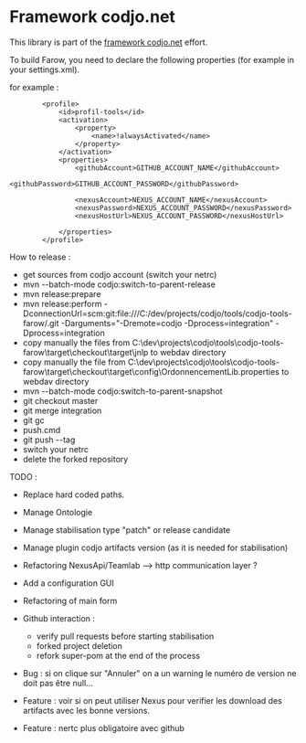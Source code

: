 Framework codjo.net
===================

This library is part of the [framework codjo.net](http://codjo.net) effort.


To build Farow, you need to declare the following properties (for example in your settings.xml).

for example :
```
        <profile>
            <id>profil-tools</id>
            <activation>
                <property>
                    <name>!alwaysActivated</name>
                </property>
            </activation>
            <properties>
                <githubAccount>GITHUB_ACCOUNT_NAME</githubAccount>
                <githubPassword>GITHUB_ACCOUNT_PASSWORD</githubPassword>

                <nexusAccount>NEXUS_ACCOUNT_NAME</nexusAccount>
                <nexusPassword>NEXUS_ACCOUNT_PASSWORD</nexusPassword>
                <nexusHostUrl>NEXUS_ACCOUNT_PASSWORD</nexusHostUrl>

            </properties>
        </profile>
```

How to release :
* get sources from codjo account (switch your netrc)
* mvn --batch-mode codjo:switch-to-parent-release
* mvn release:prepare
* mvn release:perform -DconnectionUrl=scm:git:file:///C:/dev/projects/codjo/tools/codjo-tools-farow/.git -Darguments="-Dremote=codjo -Dprocess=integration" -Dprocess=integration
* copy manually the files from C:\dev\projects\codjo\tools\codjo-tools-farow\target\checkout\target\jnlp to webdav directory
* copy manually the file from C:\dev\projects\codjo\tools\codjo-tools-farow\target\checkout\target\config\OrdonnencementLib.properties to webdav directory
* mvn --batch-mode codjo:switch-to-parent-snapshot
* git checkout master
* git merge integration
* git gc
* push.cmd
* git push --tag
* switch your netrc
* delete the forked repository


TODO :
* Replace hard coded paths.
* Manage Ontologie

* Manage stabilisation type "patch" or release candidate
* Manage plugin codjo artifacts version (as it is needed for stabilisation)
* Refactoring NexusApi/Teamlab --> http communication layer ?
* Add a configuration GUI
* Refactoring of main form
* Github interaction :
   - verify pull requests before starting stabilisation
   - forked project deletion
   - refork super-pom at the end of the process
* Bug : si on clique sur "Annuler" on a un warning le numéro de version ne doit pas être null...
* Feature : voir si on peut utiliser Nexus pour verifier les download des artifacts avec les bonne versions.
* Feature : nertc plus obligatoire avec github
